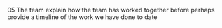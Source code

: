 05 The team
explain how the team has worked together before
perhaps provide a timeline of the work we have done to date
